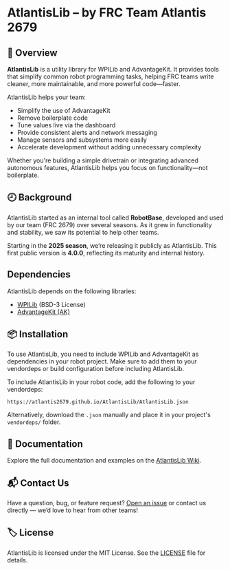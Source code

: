 # AtlantisLib – by FRC Team Atlantis 2679

## 🧭 Overview

**AtlantisLib** is a utility library for WPILib and AdvantageKit. It provides tools that simplify common robot programming tasks, helping FRC teams write cleaner, more maintainable, and more powerful code—faster.

AtlantisLib helps your team:

- Simplify the use of AdvantageKit  
- Remove boilerplate code  
- Tune values live via the dashboard  
- Provide consistent alerts and network messaging
- Manage sensors and subsystems more easily  
- Accelerate development without adding unnecessary complexity  

Whether you're building a simple drivetrain or integrating advanced autonomous features, AtlantisLib helps you focus on functionality—not boilerplate.

## 🕘 Background

AtlantisLib started as an internal tool called **RobotBase**, developed and used by our team (FRC 2679) over several seasons. As it grew in functionality and stability, we saw its potential to help other teams.

Starting in the **2025 season**, we’re releasing it publicly as AtlantisLib. This first public version is **4.0.0**, reflecting its maturity and internal history.

## Dependencies

AtlantisLib depends on the following libraries:

- [WPILib](https://github.com/wpilibsuite/allwpilib) (BSD-3 License)  
- [AdvantageKit (AK)](https://github.com/AdvantageScope/AdvantageKit)  

## 📦 Installation
To use AtlantisLib, you need to include WPILib and AdvantageKit as dependencies in your robot project. Make sure to add them to your vendordeps or build configuration before including AtlantisLib.

To include AtlantisLib in your robot code, add the following to your vendordeps:

```https://atlantis2679.github.io/AtlantisLib/AtlantisLib.json```

Alternatively, download the `.json` manually and place it in your project's `vendordeps/` folder.

## 📖 Documentation

Explore the full documentation and examples on the [AtlantisLib Wiki](https://github.com/Atlantis2679/AtlantisLib/wiki).

## 📬 Contact Us

Have a question, bug, or feature request? [Open an issue](https://github.com/Atlantis2679/AtlantisLib/issues) or contact us directly — we’d love to hear from other teams!

## 🏷️ License

AtlantisLib is licensed under the MIT License. See the [LICENSE](LICENSE) file for details.
